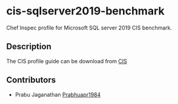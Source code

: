 # cis-sqlserver2019-benchmark

Chef Inspec profile for Microsoft SQL server 2019 CIS benchmark.

## Description

The CIS profile guide can be download from [CIS](./CIS_Microsoft_SQL_Server_2019_Benchmark_v1.1.0.pdf)

## Contributors

* Prabu Jaganathan [Prabhuapr1984](https://github.com/Prabhuapr1984)
